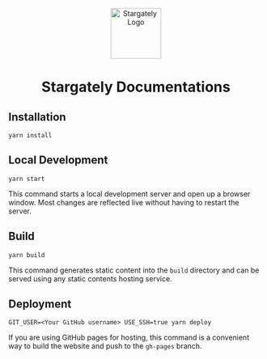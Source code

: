 <p align="center"><a href="https://stargately.com" target="_blank" rel="noopener noreferrer"><img width="100" src="https://stargately.com/img/logo.svg" alt="Stargately Logo"></a></p>

<h1 align="center">Stargately Documentations</h2>

## Installation

```console
yarn install
```

## Local Development

```console
yarn start
```

This command starts a local development server and open up a browser window. Most changes are reflected live without having to restart the server.

## Build

```console
yarn build
```

This command generates static content into the `build` directory and can be served using any static contents hosting service.

## Deployment

```console
GIT_USER=<Your GitHub username> USE_SSH=true yarn deploy
```

If you are using GitHub pages for hosting, this command is a convenient way to build the website and push to the `gh-pages` branch.
